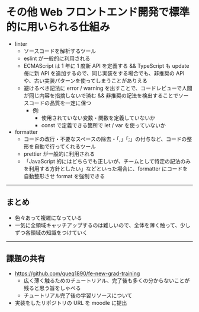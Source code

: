 # その他 Web フロントエンド開発で標準的に用いられる仕組み

- linter
  - ソースコードを解析するツール
  - eslint が一般的に利用される
  - ECMAScript は 1 年に 1 度新 API を定義する && TypeScript も update 毎に新 API を追加するので、同じ実装をする場合でも、非推奨の API や、古い実装パターンを使ってしまうことがありえる
  - 避けるべき記法に error / warning を出すことで、コードレビューで人間が同じ内容を指摘しないで済む && 非推奨の記法を検出することでソースコードの品質を一定に保つ
    - 例:
      - 使用されていない変数・関数を定義していないか
      - const で定義できる箇所で let / var を使っていないか
- formatter
  - コードの改行・不要なスペースの除去・「,」「;」の付与など、コードの整形を自動で行ってくれるツール
  - prettier が一般的に利用される
  - 「JavaScript 的にはどちらでも正しいが、チームとして特定の記法のみを利用する方針としたい」などといった場合に、formatter にコードを自動整形させ format を強制できる

---

## まとめ

- 色々あって複雑になっている
- 一気に全領域キャッチアップするのは難しいので、全体を薄く触って、少しずつ各領域の知識をつけていく

---

## 課題の共有

- https://github.com/queq1890/fe-new-grad-training
  - 広く薄く触るためのチュートリアル、完了後も多くの分からないことが残ると思う旨をしゃべる
  - チュートリアル完了後の学習リソースについて
- 実装をしたリポジトリの URL を moodle に提出

